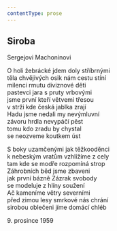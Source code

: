```yaml
---
contentType: prose
---
```


## Siroba

Sergejovi Machoninovi

O holi žebrácké jdem doly stříbrnými  
těla chvějivých osik nám cestu stíní  
milenci rmutu diviznové děti  
pastevci jara s pruty vrbovými  
jsme první kteří větvemi třesou  
v strži kde česká jablka zrají  
Hadu jsme nedali my nevýmluvní  
závoru hrdla nevypáčí pěst  
tomu kdo zradu by chystal  
se neozveme koutkem úst

S boky uzamčenými jak těžkooděnci  
k nebeským vratům vzhlížíme z cely  
tam kde se modře rozpomíná strop  
Záhrobních běd jsme zbaveni  
jak první bázně Zázrak svobody  
se modeluje z hlíny soužení  
Ač kameníme větry severními  
před zimou lesy smrkové nás chrání  
sirobou oblečeni jíme domácí chléb

9\. prosince 1959

